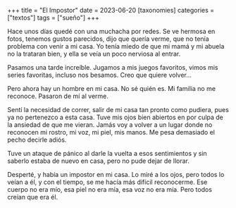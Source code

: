 +++
title = "El Impostor"
date = 2023-06-20
[taxonomies]
categories = ["textos"]
tags = ["sueño"]
+++

Hace unos días quedé con una muchacha por redes. Se ve hermosa en fotos, tenemos gustos parecidos, dijo que quería verme, que no tenía problema con venir a mi casa. Yo tenía miedo de que mi mamá y mi abuela no la trataran bien, y ella se veía un poco nerviosa al entrar. 

Pasamos una tarde increíble. Jugamos a mis juegos favoritos, vimos mis series favoritas, incluso nos besamos. Creo que quiere volver...

Pero ahora hay un hombre en mi casa. No sé quién es. Mi familia no me reconoce. Pasaron de mí al verme.

Sentí la necesidad de correr, salir de mi casa tan pronto como pudiera, pues ya no pertenezco a esta casa. Tuve mis ojos bien abiertos en por culpa de la ansiedad de que me vieran. Jamás voy a volver a un lugar donde no reconocen mi rostro, mi voz, mi piel, mis manos. Me pesa demasiado el pecho decirle adiós.

Tuve un ataque de pánico al darle la vuelta a esos sentimientos y sin saberlo estaba de nuevo en casa, pero no pude dejar de llorar.

Desperté, y había un impostor en mi casa. Lo miré a los ojos, pero todos lo veían a él, y con el tiempo, se me hacía más difícil reconocerme. Ese cuerpo no era mío, esa piel no era mía, esa voz no era mía. Pero todos creían que era él.